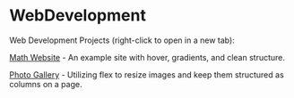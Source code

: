 # WebDevelopment

Web Development Projects (right-click to open in a new tab):

[Math Website](http://austrotek.com/examplesites/mathsite/) - An example site with hover, gradients, and clean structure. 

[Photo Gallery](http://austrotek.com/examplesites/photogallery) - Utilizing flex to resize images and keep them structured as columns on a page. 
